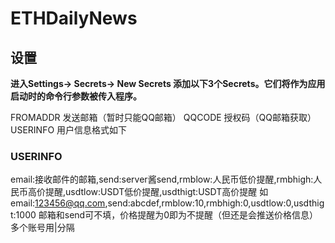 # ETHDailyNews
## 设置
  **进入Settings-> Secrets-> New Secrets 添加以下3个Secrets。它们将作为应用启动时的命令行参数被传入程序。** 
 
 FROMADDR   发送邮箱（暂时只能QQ邮箱）
 QQCODE     授权码（QQ邮箱获取）
 USERINFO   用户信息格式如下
 
 ### USERINFO
 email:接收邮件的邮箱,send:server酱send,rmblow:人民币低价提醒,rmbhigh:人民币高价提醒,usdtlow:USDT低价提醒,usdthigt:USDT高价提醒
 如email:123456@qq.com,send:abcdef,rmblow:10,rmbhigh:0,usdtlow:0,usdthigt:1000
 邮箱和send可不填，价格提醒为0即为不提醒（但还是会推送价格信息）多个账号用|分隔
 
 